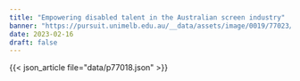 ```yaml
---
title: "Empowering disabled talent in the Australian screen industry"
banner: "https://pursuit.unimelb.edu.au/__data/assets/image/0019/77023/Empowering-disabled-talent-in-the-Australian-screen-industry-_da5ccda1-43c0-45d8-bbaa-30a70c6ffbb2.jpg"
date: 2023-02-16
draft: false
---
```


{{< json_article file="data/p77018.json" >}}
